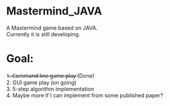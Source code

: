 # Mastermind_JAVA

A Mastermind game based on JAVA.  
Currently it is still developing.  

# Goal:
  1̶.̶ ̶C̶o̶m̶m̶a̶n̶d̶ ̶l̶i̶n̶e̶ ̶g̶a̶m̶e̶ ̶p̶l̶a̶y̶  (Done)  
  2. GUI game play (on going)  
  3. 5-step algorithm implementation  
  4. Maybe more if I can implement from some published paper?  

